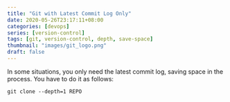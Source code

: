 ```yaml
---
title: "Git with Latest Commit Log Only"
date: 2020-05-26T23:17:11+08:00
categories: [devops]
series: [version-control]
tags: [git, version-control, depth, save-space]
thumbnail: "images/git_logo.png"
draft: false
---
```


In some situations, you only need the latest commit log, saving space in the process.
You have to do it as follows:
```
git clone --depth=1 REPO
```
